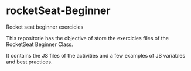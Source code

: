 # rocketSeat-Beginner
 Rocket seat beginner exercicies

 This repositorie has the objective of store the exercicies files of the RocketSeat Beginner Class.

 It contains the JS files of the activities and a few examples of JS variables and best practices.
